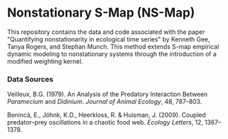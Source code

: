 # Nonstationary S-Map (NS-Map)

This repository contains the data and code associated with the paper "Quantifying nonstationarity in ecological time series" by Kenneth Gee, Tanya Rogers, and Stephan Munch. This method extends S-map empirical dynamic modeling to nonstationary systems through the introduction of a modified weighting kernel.

### Data Sources

Veilleux, B.G. (1979). An Analysis of the Predatory Interaction Between *Paramecium* and *Didinium*. *Journal of Animal Ecology*, 48, 787–803.

Benincà, E., Jöhnk, K.D., Heerkloss, R. & Huisman, J. (2009). Coupled predator–prey oscillations in a chaotic food web. *Ecology Letters*, 12, 1367–1378.
